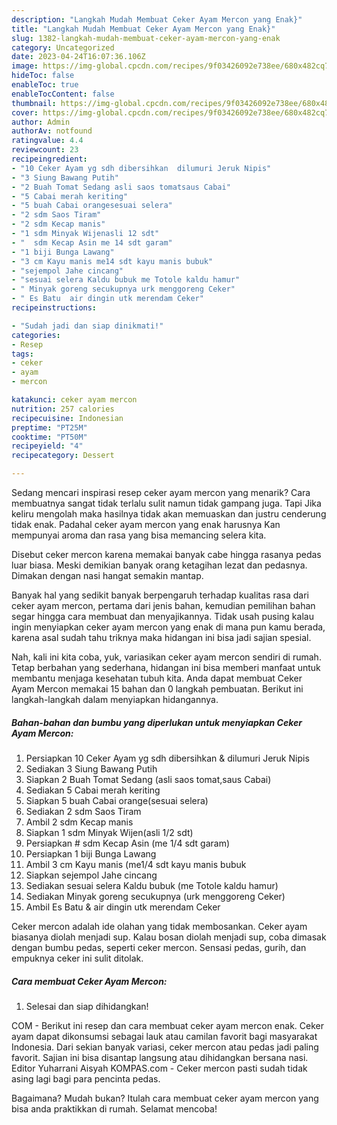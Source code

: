 ```yaml
---
description: "Langkah Mudah Membuat Ceker Ayam Mercon yang Enak}"
title: "Langkah Mudah Membuat Ceker Ayam Mercon yang Enak}"
slug: 1382-langkah-mudah-membuat-ceker-ayam-mercon-yang-enak
category: Uncategorized
date: 2023-04-24T16:07:36.106Z
image: https://img-global.cpcdn.com/recipes/9f03426092e738ee/680x482cq70/ceker-ayam-mercon-foto-resep-utama.jpg
hideToc: false
enableToc: true
enableTocContent: false
thumbnail: https://img-global.cpcdn.com/recipes/9f03426092e738ee/680x482cq70/ceker-ayam-mercon-foto-resep-utama.jpg
cover: https://img-global.cpcdn.com/recipes/9f03426092e738ee/680x482cq70/ceker-ayam-mercon-foto-resep-utama.jpg
author: Admin
authorAv: notfound
ratingvalue: 4.4
reviewcount: 23
recipeingredient:
- "10 Ceker Ayam yg sdh dibersihkan  dilumuri Jeruk Nipis"
- "3 Siung Bawang Putih"
- "2 Buah Tomat Sedang asli saos tomatsaus Cabai"
- "5 Cabai merah keriting"
- "5 buah Cabai orangesesuai selera"
- "2 sdm Saos Tiram"
- "2 sdm Kecap manis"
- "1 sdm Minyak Wijenasli 12 sdt"
- "  sdm Kecap Asin me 14 sdt garam"
- "1 biji Bunga Lawang"
- "3 cm Kayu manis me14 sdt kayu manis bubuk"
- "sejempol Jahe cincang"
- "sesuai selera Kaldu bubuk me Totole kaldu hamur"
- " Minyak goreng secukupnya urk menggoreng Ceker"
- " Es Batu  air dingin utk merendam Ceker"
recipeinstructions:

- "Sudah jadi dan siap dinikmati!"
categories:
- Resep
tags:
- ceker
- ayam
- mercon

katakunci: ceker ayam mercon 
nutrition: 257 calories
recipecuisine: Indonesian
preptime: "PT25M"
cooktime: "PT50M"
recipeyield: "4"
recipecategory: Dessert

---
```



Sedang mencari inspirasi resep ceker ayam mercon yang menarik? Cara membuatnya sangat tidak terlalu sulit namun tidak gampang juga. Tapi Jika keliru mengolah maka hasilnya tidak akan memuaskan dan justru cenderung tidak enak. Padahal ceker ayam mercon yang enak harusnya Kan mempunyai aroma dan rasa yang bisa memancing selera kita.


Disebut ceker mercon karena memakai banyak cabe hingga rasanya pedas luar biasa. Meski demikian banyak orang ketagihan lezat dan pedasnya. Dimakan dengan nasi hangat semakin mantap.

Banyak hal yang sedikit banyak berpengaruh terhadap kualitas rasa dari ceker ayam mercon, pertama dari jenis bahan, kemudian pemilihan bahan segar hingga cara membuat dan menyajikannya. Tidak usah pusing kalau ingin menyiapkan ceker ayam mercon yang enak di mana pun kamu berada, karena asal sudah tahu triknya maka hidangan ini bisa jadi sajian spesial.


Nah, kali ini kita coba, yuk, variasikan ceker ayam mercon sendiri di rumah. Tetap berbahan yang sederhana, hidangan ini bisa memberi manfaat untuk membantu menjaga kesehatan tubuh kita. Anda dapat membuat Ceker Ayam Mercon memakai 15 bahan dan 0 langkah pembuatan. Berikut ini langkah-langkah dalam menyiapkan hidangannya.

<!--inarticleads1-->

##### Bahan-bahan dan bumbu yang diperlukan untuk menyiapkan Ceker Ayam Mercon:

1. Persiapkan 10 Ceker Ayam yg sdh dibersihkan &amp; dilumuri Jeruk Nipis
1. Sediakan 3 Siung Bawang Putih
1. Siapkan 2 Buah Tomat Sedang (asli saos tomat,saus Cabai)
1. Sediakan 5 Cabai merah keriting
1. Siapkan 5 buah Cabai orange(sesuai selera)
1. Sediakan 2 sdm Saos Tiram
1. Ambil 2 sdm Kecap manis
1. Siapkan 1 sdm Minyak Wijen(asli 1/2 sdt)
1. Persiapkan  # sdm Kecap Asin (me 1/4 sdt garam)
1. Persiapkan 1 biji Bunga Lawang
1. Ambil 3 cm Kayu manis (me1/4 sdt kayu manis bubuk
1. Siapkan sejempol Jahe cincang
1. Sediakan sesuai selera Kaldu bubuk (me Totole kaldu hamur)
1. Sediakan  Minyak goreng secukupnya (urk menggoreng Ceker)
1. Ambil  Es Batu &amp; air dingin utk merendam Ceker


Ceker mercon adalah ide olahan yang tidak membosankan. Ceker ayam biasanya diolah menjadi sup. Kalau bosan diolah menjadi sup, coba dimasak dengan bumbu pedas, seperti ceker mercon. Sensasi pedas, gurih, dan empuknya ceker ini sulit ditolak. 

<!--inarticleads2-->

##### Cara membuat Ceker Ayam Mercon:


1. Selesai dan siap dihidangkan!

COM - Berikut ini resep dan cara membuat ceker ayam mercon enak. Ceker ayam dapat dikonsumsi sebagai lauk atau camilan favorit bagi masyarakat Indonesia. Dari sekian banyak variasi, ceker mercon atau pedas jadi paling favorit. Sajian ini bisa disantap langsung atau dihidangkan bersana nasi. Editor Yuharrani Aisyah KOMPAS.com - Ceker mercon pasti sudah tidak asing lagi bagi para pencinta pedas. 

Bagaimana? Mudah bukan? Itulah cara membuat ceker ayam mercon yang bisa anda praktikkan di rumah. Selamat mencoba!
